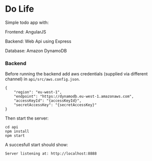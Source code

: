 # Do Life

Simple todo app with:

Frontend: AngularJS

Backend: Web Api using Express

Database: Amazon DynamoDB

### Backend

Before running the backend add aws credentials (supplied via different channel) in `api/src/aws.config.json`.

```
{
    "region": "eu-west-1",
    "endpoint": "https://dynamodb.eu-west-1.amazonaws.com",
    "accessKeyId": "{accessKeyId}",
    "secretAccessKey": "{secretAccessKey}"
}
```

Then start the server:

```
cd api
npm install
npm start
```

A succesfull start should show:

```
Server listening at: http://localhost:8888
```
